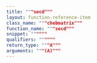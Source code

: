 ```yaml
---
title: """secd"""
layout: function-reference-item
class_name: """chebmatrix"""
function_name: """secd"""
snippet: """"""
qualifiers: """"""
return_type: """A"""
arguments: """(A)"""
---
```


